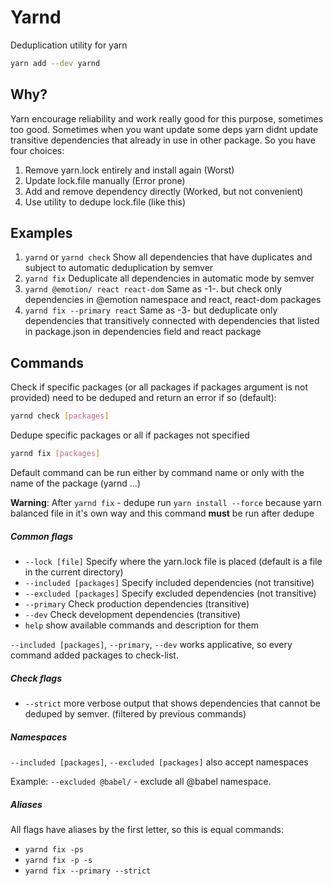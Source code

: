# Yarnd

Deduplication utility for yarn

```sh
yarn add --dev yarnd
```


## Why?

Yarn encourage reliability and work really good for this purpose, sometimes too good.
Sometimes when you want update some deps yarn didnt update transitive dependencies that already in use in other package.
So you have four choices:
1. Remove yarn.lock entirely and install again (Worst)
2. Update lock.file manually (Error prone)
3. Add and remove dependency directly (Worked, but not convenient)
4. Use utility to dedupe lock.file (like this)

## Examples 

1. ```yarnd``` or ```yarnd check``` Show all dependencies that have duplicates and subject to automatic deduplication by semver
2. ```yarnd fix``` Deduplicate all dependencies in automatic mode by semver
3. ```yarnd @emotion/ react react-dom``` Same as -1-. but check only dependencies in @emotion namespace and react, react-dom packages
4. ```yarnd fix --primary react``` Same as -3- but deduplicate only dependencies that transitively connected with dependencies that listed in package.json in dependencies field and react package

## Commands

Check if specific packages (or all packages if packages argument is not provided) need to be deduped and return an error if so (default):
```sh
yarnd check [packages]
``` 
Dedupe specific packages or all if packages not specified
```sh
yarnd fix [packages] 
``` 
Default command can be run either by command name or only with the name of the package (yarnd ...)

**Warning**: After ```yarnd fix``` - dedupe run ```yarn install --force``` because yarn balanced file in it's own way and this command **must** be run after dedupe

##### Common flags

- ```--lock [file]``` Specify where the yarn.lock file is placed (default is a file in the current directory)
- ```--included [packages]``` Specify included dependencies (not transitive)
- ```--excluded [packages]``` Specify excluded dependencies (not transitive)
- ```--primary``` Check production dependencies (transitive)
- ```--dev``` Check development dependencies (transitive)
- ```help``` show available commands and description for them

```--included [packages]```, ```--primary```, ```--dev``` works applicative, so every command added packages to check-list.
##### Check flags

- ```--strict``` more verbose output that shows dependencies that cannot be deduped by semver. (filtered by previous commands)

##### Namespaces

```--included [packages]```, ```--excluded [packages]``` also accept namespaces

Example: ```--excluded @babel/``` - exclude all @babel namespace.

##### Aliases

All flags have aliases by the first letter, so this is equal commands: 
- ```yarnd fix -ps```
- ```yarnd fix -p -s```
- ```yarnd fix --primary --strict```
